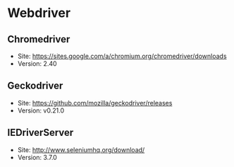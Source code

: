 # Webdriver

## Chromedriver
* Site: https://sites.google.com/a/chromium.org/chromedriver/downloads
* Version: 2.40

## Geckodriver
* Site: https://github.com/mozilla/geckodriver/releases
* Version: v0.21.0

## IEDriverServer
* Site: http://www.seleniumhq.org/download/
* Version: 3.7.0